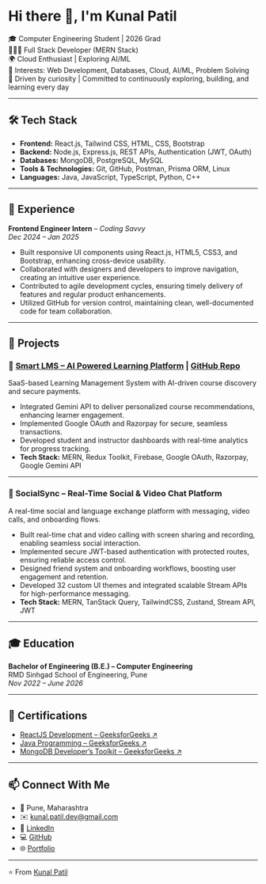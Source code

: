 # Hi there 👋, I'm Kunal Patil  

🎓 Computer Engineering Student | 2026 Grad  
🧑🏻‍💻 Full Stack Developer (MERN Stack)  
🌍 Cloud Enthusiast | Exploring AI/ML  
📌 Interests: Web Development, Databases, Cloud, AI/ML, Problem Solving  
🚀 Driven by curiosity | Committed to continuously exploring, building, and learning every day  

---

## 🛠️ Tech Stack  

- **Frontend:** React.js, Tailwind CSS, HTML, CSS, Bootstrap  
- **Backend:** Node.js, Express.js, REST APIs, Authentication (JWT, OAuth)  
- **Databases:** MongoDB, PostgreSQL, MySQL  
- **Tools & Technologies:** Git, GitHub, Postman, Prisma ORM, Linux  
- **Languages:** Java, JavaScript, TypeScript, Python, C++  

---

## 💼 Experience  

**Frontend Engineer Intern** – *Coding Savvy*  
*Dec 2024 – Jan 2025*  

- Built responsive UI components using React.js, HTML5, CSS3, and Bootstrap, enhancing cross-device usability.  
- Collaborated with designers and developers to improve navigation, creating an intuitive user experience.  
- Contributed to agile development cycles, ensuring timely delivery of features and regular product enhancements.  
- Utilized GitHub for version control, maintaining clean, well-documented code for team collaboration.  

---

## 🚀 Projects  

### 🔹 [Smart LMS – AI Powered Learning Platform](https://smart-lms-d0zm.onrender.com/) | [GitHub Repo](https://github.com/kunal-patil-dev/SmartLMS)  

SaaS-based Learning Management System with AI-driven course discovery and secure payments.  
- Integrated Gemini API to deliver personalized course recommendations, enhancing learner engagement.  
- Implemented Google OAuth and Razorpay for secure, seamless transactions.  
- Developed student and instructor dashboards with real-time analytics for progress tracking.  
- **Tech Stack:** MERN, Redux Toolkit, Firebase, Google OAuth, Razorpay, Google Gemini API  

---

### 🔹 SocialSync – Real-Time Social & Video Chat Platform  

A real-time social and language exchange platform with messaging, video calls, and onboarding flows.  
- Built real-time chat and video calling with screen sharing and recording, enabling seamless social interaction.  
- Implemented secure JWT-based authentication with protected routes, ensuring reliable access control.  
- Designed friend system and onboarding workflows, boosting user engagement and retention.  
- Developed 32 custom UI themes and integrated scalable Stream APIs for high-performance messaging.  
- **Tech Stack:** MERN, TanStack Query, TailwindCSS, Zustand, Stream API, JWT  

---

## 🎓 Education  

**Bachelor of Engineering (B.E.) – Computer Engineering**  
RMD Sinhgad School of Engineering, Pune  
*Nov 2022 – June 2026*  

---

## 📜 Certifications  

- [ReactJS Development – GeeksforGeeks ↗️](https://media.geeksforgeeks.org/courses/certificates/8113178e201c98d845adff9e981049ee.pdf)  
- [Java Programming – GeeksforGeeks ↗️](https://media.geeksforgeeks.org/courses/certificates/f185f68c07eae5a976f1cf5488c8c9a7.pdf)  
- [MongoDB Developer’s Toolkit – GeeksforGeeks ↗️](https://media.geeksforgeeks.org/courses/certificates/1cb32475733abea10df355053f7c283b.pdf)  

---

## 📫 Connect With Me  

- 📍 Pune, Maharashtra  
- ✉️ [kunal.patil.dev@gmail.com](mailto:kunal.patil.dev@gmail.com)  
- 💼 [LinkedIn](https://linkedin.com/in/kunal-patil-dev)  
- 💻 [GitHub](https://github.com/kunal-patil-dev)  
- 🌐 [Portfolio](https://kunalpatil-olive.vercel.app/)  

---

⭐️ From [Kunal Patil](https://github.com/kunal-patil-dev)  
